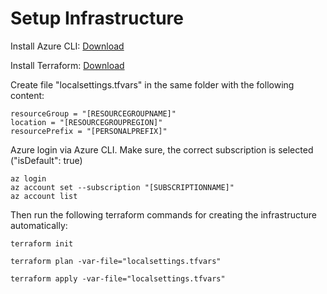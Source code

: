 # Setup Infrastructure

Install Azure CLI: [Download](https://docs.microsoft.com/de-de/cli/azure/install-azure-cli)

Install Terraform: [Download](https://www.terraform.io/downloads)

Create file "localsettings.tfvars" in the same folder with the following content:
```
resourceGroup = "[RESOURCEGROUPNAME]"
location = "[RESOURCEGROUPREGION]"
resourcePrefix = "[PERSONALPREFIX]"
```

Azure login via Azure CLI. Make sure, the correct subscription is selected ("isDefault": true)
```
az login
az account set --subscription "[SUBSCRIPTIONNAME]"
az account list
```

Then run the following terraform commands for creating the infrastructure automatically:

```
terraform init

terraform plan -var-file="localsettings.tfvars"

terraform apply -var-file="localsettings.tfvars"
```